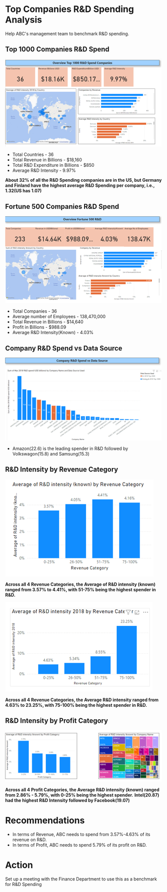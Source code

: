 # Top Companies R&D Spending Analysis
Help ABC's management team to benchmark R&D spending.



## Top 1000 Companies R&D Spend 

![Dashboard1](https://github.com/Bibekworkplace/Top-R-D-Spending-Companies-Analysis/blob/main/images/Overview%201.png)

* Total Countries - 36
* Total Revenue in Billions - $18,160
* Total R&D Expenditure in Billions - $850
* Average R&D Intensity - 9.97%

**About 32% of all the R&D Spending companies are in the US, but Germany and Finland have the highest average R&D Spending per company, i.e., 1.32(US has 1.07)**



## Fortune 500 Companies R&D Spend

![Dashboard2](https://github.com/Bibekworkplace/Top-R-D-Spending-Companies-Analysis/blob/main/images/Overview%202.png)

* Total Companies - 36
* Average number of Employees - 138,470,000
* Total Revenue in Billions - $14,640
* Profit in Billions - $988.09
* Average R&D Intensity(Known) - 4.03%



## Company R&D Spend vs Data Source

![Spend vs Data Source](https://github.com/Bibekworkplace/Top-R-D-Spending-Companies-Analysis/blob/main/images/dashboard1.png)

* Amazon(22.6) is the leading spender in R&D followed by Volkswagon(15.8) and Samsung(15.3)



## R&D Intensity by Revenue Category 

![R&D Intensity by Revenue Category Top 500](https://github.com/Bibekworkplace/Top-R-D-Spending-Companies-Analysis/blob/main/images/dashboard2.png)

**Across all 4 Revenue Categories, the Average of R&D intensity (known) ranged from 3.57% to 4.41%, with 51-75% being the highest spender in R&D.**

![R&D Intensity by Revenue Category Top 1000](https://github.com/Bibekworkplace/Top-R-D-Spending-Companies-Analysis/blob/main/images/dashboard3.png)

**Across all 4 Revenue Categories, the Average R&D intensity ranged from 4.63% to 23.25%, with 75-100% being the highest spender in R&D.**



## R&D Intensity by Profit Category 

![R&D Intensity by Revenue Category Top 500](https://github.com/Bibekworkplace/Top-R-D-Spending-Companies-Analysis/blob/main/images/dashboard4.png)

**Across all 4 Profit Categories, the Average R&D intensity (known) ranged from 2.86% - 5.79%, with 0-25% being the highest spender.**
**Intel(20.87) had the highest R&D Intensity followed by Facebook(19.07)**



# Recommendations
* In terms of Revenue, ABC needs to spend from 3.57%-4.63% of its revenue on R&D.
* In terms of Profit, ABC needs to spend 5.79% of its profit on R&D.



# Action
Set up a meeting with the Finance Department to use this as a benchmark for R&D Spending


